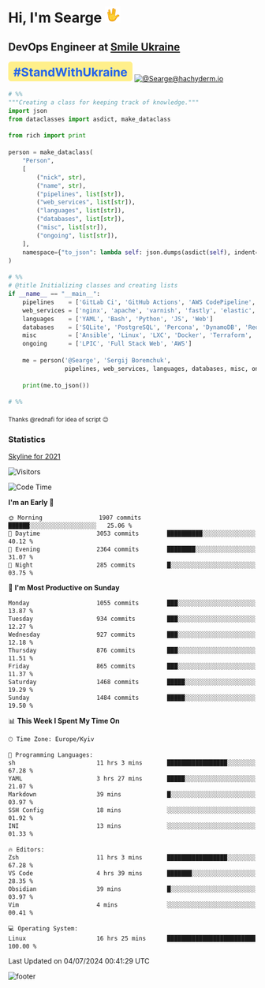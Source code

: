 # Hi, I'm Searge <img src="images/vulcan.webp" style="display: inline-block; margin: 0; height: 2rem" alt="Vulcan salute" />

## DevOps Engineer at [Smile Ukraine](https://smile-ukraine.com/en)

[![Stand With Ukraine](https://raw.githubusercontent.com/vshymanskyy/StandWithUkraine/main/badges/StandWithUkraine.svg)](https://stand-with-ukraine.pp.ua)
<a rel="me" href="https://hachyderm.io/@Searge">![@Searge@hachyderm.io](https://img.shields.io/badge/-@Searge-%232B90D9?logo=mastodon&logoColor=white)</a>

```python
# %%
"""Creating a class for keeping track of knowledge."""
import json
from dataclasses import asdict, make_dataclass

from rich import print

person = make_dataclass(
    "Person",
    [
        ("nick", str),
        ("name", str),
        ("pipelines", list[str]),
        ("web_services", list[str]),
        ("languages", list[str]),
        ("databases", list[str]),
        ("misc", list[str]),
        ("ongoing", list[str]),
    ],
    namespace={"to_json": lambda self: json.dumps(asdict(self), indent=4)},
)

# %%
# @title Initializing classes and creating lists
if __name__ == "__main__":
    pipelines    = ['GitLab Ci', 'GitHub Actions', 'AWS CodePipeline', 'Jenkins']
    web_services = ['nginx', 'apache', 'varnish', 'fastly', 'elastic', 'solr']
    languages    = ['YAML', 'Bash', 'Python', 'JS', 'Web']
    databases    = ['SQLite', 'PostgreSQL', 'Percona', 'DynamoDB', 'Redis']
    misc         = ['Ansible', 'Linux', 'LXC', 'Docker', 'Terraform', 'AWS']
    ongoing      = ['LPIC', 'Full Stack Web', 'AWS']

    me = person('@Searge', 'Sergij Boremchuk',
                pipelines, web_services, languages, databases, misc, ongoing)

    print(me.to_json())

# %%

```

<sub>Thanks @rednafi for idea of script :wink:</sub>

### Statistics

[Skyline for 2021](https://skyline.github.com/Searge/2021)

![Visitors](https://komarev.com/ghpvc/?username=searge&label=Profile%20views&color=0e75b6&style=flat) 
<!--START_SECTION:waka-->
![Code Time](http://img.shields.io/badge/Code%20Time-2%2C634%20hrs%2042%20mins-blue)

**I'm an Early 🐤** 

```text
🌞 Morning                1907 commits        ██████░░░░░░░░░░░░░░░░░░░   25.06 % 
🌆 Daytime                3053 commits        ██████████░░░░░░░░░░░░░░░   40.12 % 
🌃 Evening                2364 commits        ████████░░░░░░░░░░░░░░░░░   31.07 % 
🌙 Night                  285 commits         █░░░░░░░░░░░░░░░░░░░░░░░░   03.75 % 
```
📅 **I'm Most Productive on Sunday** 

```text
Monday                   1055 commits        ███░░░░░░░░░░░░░░░░░░░░░░   13.87 % 
Tuesday                  934 commits         ███░░░░░░░░░░░░░░░░░░░░░░   12.27 % 
Wednesday                927 commits         ███░░░░░░░░░░░░░░░░░░░░░░   12.18 % 
Thursday                 876 commits         ███░░░░░░░░░░░░░░░░░░░░░░   11.51 % 
Friday                   865 commits         ███░░░░░░░░░░░░░░░░░░░░░░   11.37 % 
Saturday                 1468 commits        █████░░░░░░░░░░░░░░░░░░░░   19.29 % 
Sunday                   1484 commits        █████░░░░░░░░░░░░░░░░░░░░   19.50 % 
```


📊 **This Week I Spent My Time On** 

```text
🕑︎ Time Zone: Europe/Kyiv

💬 Programming Languages: 
sh                       11 hrs 3 mins       █████████████████░░░░░░░░   67.28 % 
YAML                     3 hrs 27 mins       █████░░░░░░░░░░░░░░░░░░░░   21.07 % 
Markdown                 39 mins             █░░░░░░░░░░░░░░░░░░░░░░░░   03.97 % 
SSH Config               18 mins             ░░░░░░░░░░░░░░░░░░░░░░░░░   01.92 % 
INI                      13 mins             ░░░░░░░░░░░░░░░░░░░░░░░░░   01.33 % 

🔥 Editors: 
Zsh                      11 hrs 3 mins       █████████████████░░░░░░░░   67.28 % 
VS Code                  4 hrs 39 mins       ███████░░░░░░░░░░░░░░░░░░   28.35 % 
Obsidian                 39 mins             █░░░░░░░░░░░░░░░░░░░░░░░░   03.97 % 
Vim                      4 mins              ░░░░░░░░░░░░░░░░░░░░░░░░░   00.41 % 

💻 Operating System: 
Linux                    16 hrs 25 mins      █████████████████████████   100.00 % 
```


 Last Updated on 04/07/2024 00:41:29 UTC
<!--END_SECTION:waka-->

![footer](https://capsule-render.vercel.app/api?type=waving&color=gradient&customColorList=14,21&height=82&section=footer)

